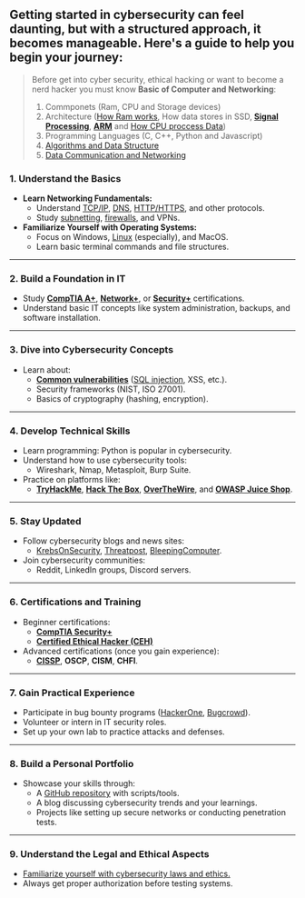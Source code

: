 Getting started in cybersecurity can feel daunting, but with a structured approach, it becomes manageable. Here's a guide to help you begin your journey:
---

> Before get into cyber security, ethical hacking or want to become a nerd hacker you must know **Basic of Computer and Networking**:
> 1. Commponets (Ram, CPU and Storage devices)
> 2. Architecture ([How Ram works](https://www.techtarget.com/searchstorage/definition/RAM-random-access-memory), How data stores in SSD, [**Signal Processing**](https://github.com/arm-university/Digital-Signal-Processing-Education-Kit), [**ARM**](https://github.com/arm-university/Introduction-to-Computer-Architecture-Education-Kit) and [How CPU proccess Data](https://github.com/PacktPublishing/Modern-Computer-Architecture-and-Organization?tab=readme-ov-file))
> 3. Programming Languages (C, C++, Python and Javascript)
> 4. [Algorithms and Data Structure](https://www.w3schools.com/dsa/dsa_intro.php)
> 5. [Data Communication and Networking](https://www.tutorialspoint.com/data_communication_computer_network/index.htm)

### 1. **Understand the Basics**
   - **Learn Networking Fundamentals:**
     - Understand [TCP/IP](https://github.com/saminiir/level-ip?tab=readme-ov-file), [DNS](https://www.cloudflare.com/learning/dns/what-is-dns/), [HTTP/HTTPS](https://www.cloudflare.com/learning/ssl/why-is-http-not-secure/), and other protocols.
     - Study [subnetting](https://www.cloudflare.com/learning/network-layer/what-is-a-subnet/), [firewalls](https://www.checkpoint.com/cyber-hub/network-security/what-is-firewall/#:~:text=A%20Firewall%20is%20a%20network,organization's%20previously%20established%20security%20policies.), and VPNs.
   - **Familiarize Yourself with Operating Systems:**
     - Focus on Windows, [Linux](https://www.youtube.com/watch?v=htez3rhhPO8) (especially), and MacOS.
     - Learn basic terminal commands and file structures.

---

### 2. **Build a Foundation in IT**
   - Study [**CompTIA A+**](https://www.comptia.org/certifications/a), [**Network+**](https://www.comptia.org/certifications/network), or [**Security+**](https://www.comptia.org/certifications/security) certifications.
   - Understand basic IT concepts like system administration, backups, and software installation.

---

### 3. **Dive into Cybersecurity Concepts**
   - Learn about:
     - [**Common vulnerabilities**](https://github.com/aw-junaid/Hacking-Tools/blob/master/Hacking%20Questions/Top%20100%2B%20Web%20Vulnerabilities%2C%20Categorised%20Into%20Various%20Types%3A.md) ([SQL injection](https://www.w3schools.com/sql/sql_injection.asp), XSS, etc.).
     - Security frameworks (NIST, ISO 27001).
     - Basics of cryptography (hashing, encryption).

---

### 4. **Develop Technical Skills**
   - Learn programming: Python is popular in cybersecurity.
   - Understand how to use cybersecurity tools:
     - Wireshark, Nmap, Metasploit, Burp Suite.
   - Practice on platforms like:
     - [**TryHackMe**](https://tryhackme.com/), [**Hack The Box**](https://www.hackthebox.com/), [**OverTheWire**](https://overthewire.org/), and [**OWASP Juice Shop**](https://owasp.org/www-project-juice-shop/).

---

### 5. **Stay Updated**
   - Follow cybersecurity blogs and news sites:
     - [KrebsOnSecurity](https://krebsonsecurity.com/), [Threatpost](https://threatpost.com/), [BleepingComputer](https://www.bleepingcomputer.com/).
   - Join cybersecurity communities:
     - Reddit, LinkedIn groups, Discord servers.

---

### 6. **Certifications and Training**
   - Beginner certifications:
     - [**CompTIA Security+**](https://www.comptia.org/certifications/security)
     - [**Certified Ethical Hacker (CEH)**](https://www.eccouncil.org/train-certify/certified-ethical-hacker-ceh/)
   - Advanced certifications (once you gain experience):
     - [**CISSP**](https://www.isc2.org/certifications/cissp), **OSCP**, **CISM**, **CHFI**.

---

### 7. **Gain Practical Experience**
   - Participate in bug bounty programs ([HackerOne](https://www.hackerone.com/), [Bugcrowd](https://www.bugcrowd.com/)).
   - Volunteer or intern in IT security roles.
   - Set up your own lab to practice attacks and defenses.

---

### 8. **Build a Personal Portfolio**
   - Showcase your skills through:
     - A [GitHub repository](https://github.com/aw-junaid/Hacking-Tools) with scripts/tools.
     - A blog discussing cybersecurity trends and your learnings.
     - Projects like setting up secure networks or conducting penetration tests.

---

### 9. **Understand the Legal and Ethical Aspects**
   - [Familiarize yourself with cybersecurity laws and ethics.](https://github.com/aw-junaid/Hacking-Tools?tab=coc-ov-file)
   - Always get proper authorization before testing systems.

